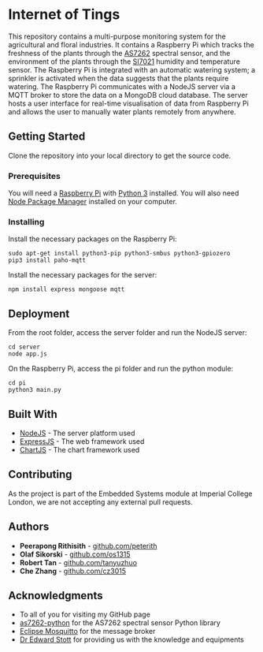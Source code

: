 # Internet of Tings

This repository contains a multi-purpose monitoring system for the agricultural and floral industries. It contains a Raspberry Pi which tracks the freshness of the plants through the [AS7262](https://www.adafruit.com/product/3779) spectral sensor, and the environment of the plants through the [SI7021](https://www.adafruit.com/product/3251) humidity and temperature sensor. The Raspberry Pi is integrated with an automatic watering system; a sprinkler is activated when the data suggests that the plants require watering. The Raspberry Pi communicates with a NodeJS server via a MQTT broker to store the data on a MongoDB cloud database. The server hosts a user interface for real-time visualisation of data from Raspberry Pi and allows the user to manually water plants remotely from anywhere.

## Getting Started

Clone the repository into your local directory to get the source code.

### Prerequisites

You will need a [Raspberry Pi](https://www.raspberrypi.org) with [Python 3](https://www.python.org) installed.
You will also need [Node Package Manager](https://www.npmjs.com) installed on your computer.

### Installing

Install the necessary packages on the Raspberry Pi:
```
sudo apt-get install python3-pip python3-smbus python3-gpiozero
pip3 install paho-mqtt
```

Install the necessary packages for the server:

```
npm install express mongoose mqtt
```

## Deployment

From the root folder, access the server folder and run the NodeJS server:
```
cd server
node app.js
```

On the Raspberry Pi, access the pi folder and run the python module:
```
cd pi
python3 main.py
```

## Built With

* [NodeJS](https://nodejs.org) - The server platform used
* [ExpressJS](https://expressjs.com) - The web framework used
* [ChartJS](https://www.chartjs.org) - The chart framework used

## Contributing

As the project is part of the Embedded Systems module at Imperial College London, we are not accepting any external pull requests.

## Authors

* **Peerapong Rithisith** - [github.com/peterith](https://github.com/peterith)
* **Olaf Sikorski** - [github.com/os1315](https://github.com/os1315)
* **Robert Tan** - [github.com/tanyuzhuo](https://github.com/tanyuzhuo)
* **Che Zhang** - [github.com/cz3015](https://github.com/cz3015)

## Acknowledgments

* To all of you for visiting my GitHub page
* [as7262-python](https://github.com/pimoroni/as7262-python) for the AS7262 spectral sensor Python library
* [Eclipse Mosquitto](https://mosquitto.org) for the message broker
* [Dr Edward Stott](https://www.imperial.ac.uk/people/ed.stott) for providing us with the knowledge and equipments

